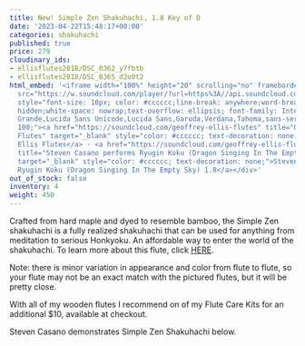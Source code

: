 ```yaml
---
title: New! Simple Zen Shakuhachi, 1.8 Key of D
date: '2023-04-22T15:48:17+00:00'
categories: shakuhachi
published: true
price: 279
cloudinary_ids:
- ellisflutes2018/DSC_0362_y7fbtb
- ellisflutes2018/DSC_0365_d2o0t2
html_embed: '<iframe width="100%" height="20" scrolling="no" frameborder="no" allow="autoplay"
  src="https://w.soundcloud.com/player/?url=https%3A//api.soundcloud.com/tracks/1467319822&color=%23ff5500&inverse=false&auto_play=false&show_user=true"></iframe><div
  style="font-size: 10px; color: #cccccc;line-break: anywhere;word-break: normal;overflow:
  hidden;white-space: nowrap;text-overflow: ellipsis; font-family: Interstate,Lucida
  Grande,Lucida Sans Unicode,Lucida Sans,Garuda,Verdana,Tahoma,sans-serif;font-weight:
  100;"><a href="https://soundcloud.com/geoffrey-ellis-flutes" title="Geoffrey Ellis
  Flutes" target="_blank" style="color: #cccccc; text-decoration: none;">Geoffrey
  Ellis Flutes</a> · <a href="https://soundcloud.com/geoffrey-ellis-flutes/ryugin-koku-dragon-singing-in-the-empty-sky-18"
  title="Steven Casano performs Ryugin Koku (Dragon Singing In The Empty Sky) 1.8"
  target="_blank" style="color: #cccccc; text-decoration: none;">Steven Casano performs
  Ryugin Koku (Dragon Singing In The Empty Sky) 1.8</a></div>'
out_of_stock: false
inventory: 4
weight: 450
---
```


Crafted from hard maple and dyed to resemble bamboo, the Simple Zen shakuhachi is a fully realized shakuhachi that can be used for anything from meditation to serious Honkyoku.  An affordable way to enter the world of the shakuhachi.  To learn more about this flute, click [HERE](https://www.ellisflutes.com/world-flutes/shakuhachi).

Note: there is minor variation in appearance and color from flute to flute, so your flute may not be an exact match with the pictured flutes, but it will be pretty close.

With all of my wooden flutes I recommend on of my Flute Care Kits for an additional $10, available at checkout.

Steven Casano demonstrates Simple Zen Shakuhachi below. 

